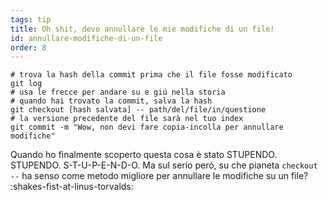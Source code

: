 ```yaml
---
tags: tip
title: Oh shit, devo annullare le mie modifiche di un file!
id: annullare-modifiche-di-un-file
order: 8
---
```


```git
# trova la hash della commit prima che il file fosse modificato
git log
# usa le frecce per andare su e giú nella storia
# quando hai trovato la commit, salva la hash
git checkout [hash salvata] -- path/del/file/in/questione
# la versione precedente del file sarà nel tuo index
git commit -m "Wow, non devi fare copia-incolla per annullare modifiche"
```

Quando ho finalmente scoperto questa cosa è stato STUPENDO. STUPENDO. S-T-U-P-E-N-D-O. Ma sul serio peró, su che pianeta `checkout --` ha senso come metodo migliore per annullare le modifiche su un file? :shakes-fist-at-linus-torvalds: